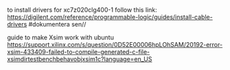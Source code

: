 to install drivers for xc7z020clg400-1 follow this link:     https://digilent.com/reference/programmable-logic/guides/install-cable-drivers     #dokumentera sen//

guide to make Xsim work with ubuntu
https://support.xilinx.com/s/question/0D52E00006hpLOhSAM/20192-error-xsim-433409-failed-to-compile-generated-c-file-xsimdirtestbenchbehavobjxsim1c?language=en_US 
